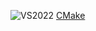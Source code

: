 ![VS2022](https://github.com/Hinageshi01/HinaEngine/actions/workflows/VS2022.yml/badge.svg?branch=main)
[CMake](https://cmake.org/download/)